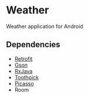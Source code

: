 # Weather
Weather application for Android
      
## Dependencies

- [Retrofit](https://square.github.io/retrofit "Retrofit")
- [Gson](https://github.com/google/gson "Gson")
- [RxJava](https://github.com/ReactiveX/RxJava "RxJava")
- [Toothpick](https://github.com/stephanenicolas/toothpick "Toothpick")
- [Picasso](https://github.com/square/picasso "Picasso")
- Room
